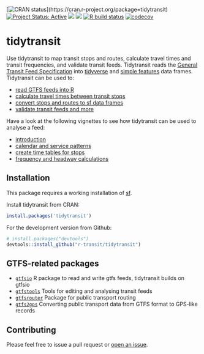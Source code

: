 [![CRAN
status](https://www.r-pkg.org/badges/version-ago/tidytransit?)](https://cran.r-project.org/package=tidytransit)
[![Project Status: Active](https://www.repostatus.org/badges/latest/active.svg)](https://www.repostatus.org/#active) 
[![](https://cranlogs.r-pkg.org/badges/tidytransit)](https://cran.r-project.org/package=tidytransit)
[![](https://cranlogs.r-pkg.org/badges/grand-total/tidytransit?color=lightgrey)](https://cran.r-project.org/package=tidytransit)
[![R build
status](https://github.com/r-transit/tidytransit/workflows/R-CMD-check/badge.svg)](https://github.com/r-transit/tidytransit/actions?query=workflow%3AR-CMD-check)
[![codecov](https://codecov.io/gh/r-transit/tidytransit/branch/master/graph/badge.svg)](https://app.codecov.io/gh/r-transit/tidytransit/)

# tidytransit

Use tidytransit to map transit stops and routes, calculate travel times and transit
frequencies, and validate transit feeds. Tidytransit reads the 
[General Transit Feed Specification](https://gtfs.org/) into 
[tidyverse](https://tibble.tidyverse.org/) and 
[simple features](https://en.wikipedia.org/wiki/Simple_Features) data frames. 
Tidytransit can be used to:
- [read GTFS feeds into R](https://r-transit.github.io/tidytransit/reference/read_gtfs.html)
- [calculate travel times between transit stops](https://r-transit.github.io/tidytransit/reference/travel_times.html)
- [convert stops and routes to sf data frames](https://r-transit.github.io/tidytransit/reference/gtfs_as_sf.html)
- [validate transit feeds and more](https://r-transit.github.io/tidytransit/reference/index.html)

Have a look at the following vignettes to see how tidytransit can be used to analyse a feed:

- [introduction](https://r-transit.github.io/tidytransit/articles/introduction.html) 
- [calendar and service patterns](https://r-transit.github.io/tidytransit/articles/servicepatterns.html)
- [create time tables for stops](https://r-transit.github.io/tidytransit/articles/timetable.html)
- [frequency and headway calculations](https://r-transit.github.io/tidytransit/articles/frequency.html)  

## Installation

This package requires a working installation of
[sf](https://github.com/r-spatial/sf#installing).

Install tidytransit from CRAN:

``` r
install.packages('tidytransit')
```

For the development version from Github:

```r
# install.packages("devtools")
devtools::install_github("r-transit/tidytransit")
```

## GTFS-related packages

-   [`gtfsio`](https://github.com/r-transit/gtfsio) R package to read and write gtfs feeds, tidytransit builds on gtfsio
-   [`gtfstools`](https://github.com/ipeaGIT/gtfstools) Tools for editing and analysing transit feeds
-   [`gtfsrouter`](https://github.com/ATFutures/gtfs-router) Package for public transport routing 
-   [`gtfs2gps`](https://github.com/ipeaGIT/gtfs2gps) Converting public transport data from GTFS format to GPS-like records


## Contributing

Please feel free to issue a pull request or [open an issue](https://github.com/r-transit/tidytransit/issues/new).
